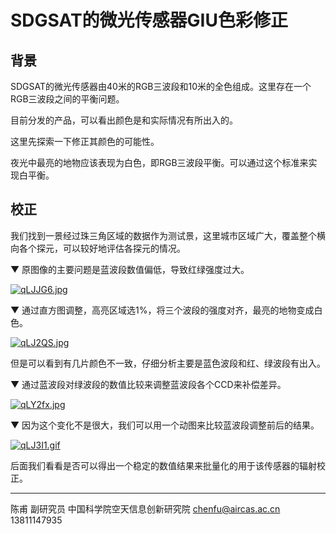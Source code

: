 # SDGSAT的微光传感器GIU色彩修正


## 背景

SDGSAT的微光传感器由40米的RGB三波段和10米的全色组成。这里存在一个RGB三波段之间的平衡问题。

目前分发的产品，可以看出颜色是和实际情况有所出入的。

这里先探索一下修正其颜色的可能性。

夜光中最亮的地物应该表现为白色，即RGB三波段平衡。可以通过这个标准来实现白平衡。


## 校正

我们找到一景经过珠三角区域的数据作为测试景，这里城市区域广大，覆盖整个横向各个探元，可以较好地评估各探元的情况。

▼ 原图像的主要问题是蓝波段数值偏低，导致红绿强度过大。

[![qLJJG6.jpg](https://s1.ax1x.com/2022/04/05/qLJJG6.jpg)](https://imgtu.com/i/qLJJG6)

▼ 通过直方图调整，高亮区域选1%，将三个波段的强度对齐，最亮的地物变成白色。

[![qLJ2QS.jpg](https://s1.ax1x.com/2022/04/05/qLJ2QS.jpg)](https://imgtu.com/i/qLJ2QS)

但是可以看到有几片颜色不一致，仔细分析主要是蓝色波段和红、绿波段有出入。

▼ 通过蓝波段对绿波段的数值比较来调整蓝波段各个CCD来补偿差异。

[![qLY2fx.jpg](https://s1.ax1x.com/2022/04/05/qLY2fx.jpg)](https://imgtu.com/i/qLY2fx)

▼ 因为这个变化不是很大，我们可以用一个动图来比较蓝波段调整前后的结果。

[![qLJ3I1.gif](https://s1.ax1x.com/2022/04/05/qLJ3I1.gif)](https://imgtu.com/i/qLJ3I1)

后面我们看看是否可以得出一个稳定的数值结果来批量化的用于该传感器的辐射校正。

---



陈甫 副研究员
中国科学院空天信息创新研究院
chenfu@aircas.ac.cn
13811147935